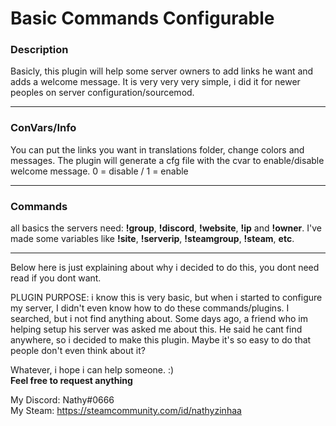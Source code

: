 # Basic Commands Configurable
### Description
Basicly, this plugin will help some server owners to add links he want and adds a welcome message. It is very very very simple, i did it for newer peoples on server configuration/sourcemod.
***
### ConVars/Info
You can put the links you want in translations folder, change colors and messages.
The plugin will generate a cfg file with the cvar to enable/disable welcome message. 0 = disable / 1 = enable
***
### Commands 
all basics the servers need: **!group**, **!discord**, **!website**, **!ip** and **!owner**. I've made some variables like **!site**, **!serverip**, **!steamgroup**, **!steam**, **etc**.  

***

Below here is just explaining about why i decided to do this, you dont need read if you dont want.


PLUGIN PURPOSE: i know this is very basic, but when i started to configure my server, I didn't even know how to do these commands/plugins. I searched, but i not find anything about. Some days ago, a friend who im helping setup his server was asked me about this. He said he cant find anywhere, so i decided to make this plugin.
Maybe it's so easy to do that people don't even think about it?

Whatever, i hope i can help someone. :)  
**Feel free to request anything**

My Discord: Nathy#0666  
My Steam: https://steamcommunity.com/id/nathyzinhaa  
